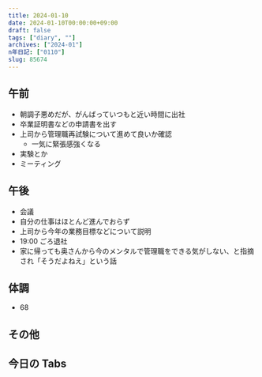```yaml
---
title: 2024-01-10
date: 2024-01-10T00:00:00+09:00
draft: false
tags: ["diary", ""]
archives: ["2024-01"]
n年日記: ["0110"]
slug: 85674
---
```


## 午前

- 朝調子悪めだが、がんばっていつもと近い時間に出社
- 卒業証明書などの申請書を出す
- 上司から管理職再試験について進めて良いか確認
  - 一気に緊張感強くなる
- 実験とか
- ミーティング

## 午後

- 会議
- 自分の仕事はほとんど進んでおらず
- 上司から今年の業務目標などについて説明
- 19:00 ごろ退社
- 家に帰っても奥さんから今のメンタルで管理職をできる気がしない、と指摘され「そうだよねえ」という話

## 体調

- 68

## その他

## 今日の Tabs
